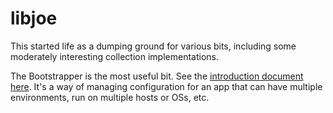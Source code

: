 libjoe
======

This started life as a dumping ground for various bits, including some moderately interesting collection implementations.

The Bootstrapper is the most useful bit. See the [introduction document here](https://github.com/joekearney/libjoe/blob/master/libjoe-bootstrapper/doc/bootstrapper-intro.pdf?raw=true). It's a way of managing configuration for an app that can have multiple environments, run on multiple hosts or OSs, etc.
